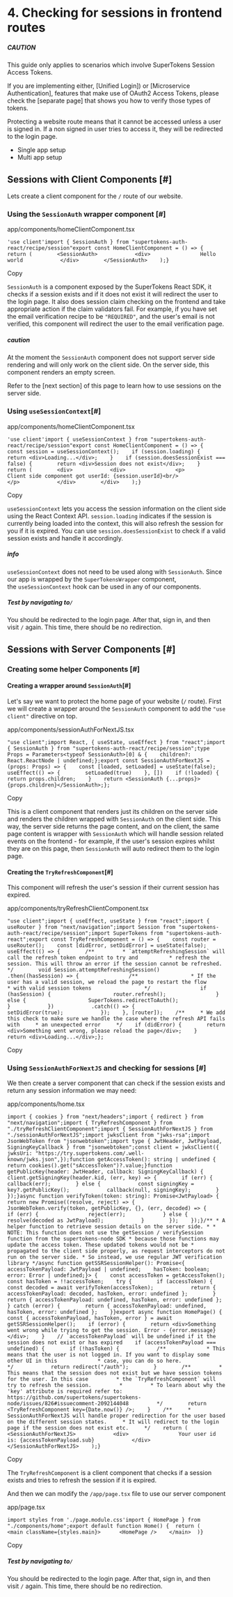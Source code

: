 4\. Checking for sessions in frontend routes
============================================

##### CAUTION

This guide only applies to scenarios which involve SuperTokens Session Access Tokens.

If you are implementing either, [Unified Login]) or [Microservice Authentication], features that make use of OAuth2 Access Tokens, please check the [separate page] that shows you how to verify those types of tokens.

Protecting a website route means that it cannot be accessed unless a user is signed in. If a non signed in user tries to access it, they will be redirected to the login page.

-   Single app setup
-   Multi app setup

Sessions with Client Components [#]
---------------------------------------------------------------------------------------------------------------------------------------------------------------------------------------------

Lets create a client component for the `/` route of our website.

### Using the `SessionAuth` wrapper component [#]

app/components/homeClientComponent.tsx

```
'use client'import { SessionAuth } from "supertokens-auth-react/recipe/session"export const HomeClientComponent = () => {    return (        <SessionAuth>            <div>                Hello world            </div>        </SessionAuth>    );}
```

Copy

`SessionAuth` is a component exposed by the SuperTokens React SDK, it checks if a session exists and if it does not exist it will redirect the user to the login page. It also does session claim checking on the frontend and take appropriate action if the claim validators fail. For example, if you have set the email verification recipe to be `"REQUIRED"`, and the user's email is not verified, this component will redirect the user to the email verification page.

##### caution

At the moment the `SessionAuth` component does not support server side rendering and will only work on the client side. On the server side, this component renders an empty screen.

Refer to the [next section] of this page to learn how to use sessions on the server side.

### Using `useSessionContext`[#]

app/components/homeClientComponent.tsx

```
'use client'import { useSessionContext } from "supertokens-auth-react/recipe/session"export const HomeClientComponent = () => {    const session = useSessionContext();    if (session.loading) {        return <div>Loading...</div>;    }    if (session.doesSessionExist === false) {        return <div>Session does not exist</div>;    }    return (        <div>            <div>                <p>                    Client side component got userId: {session.userId}<br/>                </p>            </div>        </div>    );}
```

Copy

`useSessionContext` lets you access the session information on the client side using the React Context API. `session.loading` indicates if the session is currently being loaded into the context, this will also refresh the session for you if it is expired. You can use `session.doesSessionExist` to check if a valid session exists and handle it accordingly.

##### info

`useSessionContext` does not need to be used along with `SessionAuth`. Since our app is wrapped by the `SuperTokensWrapper` component, the `useSessionContext` hook can be used in any of our components.

##### Test by navigating to`/`

You should be redirected to the login page. After that, sign in, and then visit `/` again. This time, there should be no redirection.

Sessions with Server Components [#]
---------------------------------------------------------------------------------------------------------------------------------------------------------------------------------------------

### Creating some helper Components [#]

#### Creating a wrapper around `SessionAuth`[#]

Let's say we want to protect the home page of your website (`/` route). First we will create a wrapper around the `SessionAuth` component to add the `"use client"` directive on top.

app/components/sessionAuthForNextJS.tsx

```
"use client";import React, { useState, useEffect } from "react";import { SessionAuth } from "supertokens-auth-react/recipe/session";type Props = Parameters<typeof SessionAuth>[0] & {    children?: React.ReactNode | undefined;};export const SessionAuthForNextJS = (props: Props) => {    const [loaded, setLoaded] = useState(false);    useEffect(() => {        setLoaded(true)    }, [])    if (!loaded) {        return props.children;    }    return <SessionAuth {...props}>{props.children}</SessionAuth>;};
```

Copy

This is a client component that renders just its children on the server side and renders the children wrapped with `SessionAuth` on the client side. This way, the server side returns the page content, and on the client, the same page content is wrapper with `SessionAuth` which will handle session related events on the frontend - for example, if the user's session expires whilst they are on this page, then `SessionAuth` will auto redirect them to the login page.

#### Creating the `TryRefreshComponent`[#]

This component will refresh the user's session if their current session has expired.

app/components/tryRefreshClientComponent.tsx

```
"use client";import { useEffect, useState } from "react";import { useRouter } from "next/navigation";import Session from "supertokens-auth-react/recipe/session";import SuperTokens from "supertokens-auth-react";export const TryRefreshComponent = () => {    const router = useRouter();    const [didError, setDidError] = useState(false);    useEffect(() => {        /**         * `attemptRefreshingSession` will call the refresh token endpoint to try and          * refresh the session. This will throw an error if the session cannot be refreshed.         */        void Session.attemptRefreshingSession()            .then((hasSession) => {                /**                 * If the user has a valid session, we reload the page to restart the flow                 * with valid session tokens                 */                if (hasSession) {                    router.refresh();                } else {                    SuperTokens.redirectToAuth();                }            })            .catch(() => {                setDidError(true);            });    }, [router]);    /**     * We add this check to make sure we handle the case where the refresh API fails with     * an unexpected error     */    if (didError) {        return <div>Something went wrong, please reload the page</div>;    }    return <div>Loading...</div>;};
```

Copy

### Using `SessionAuthForNextJS` and checking for sessions [#]

We then create a server component that can check if the session exists and return any session information we may need:

app/components/home.tsx

```
import { cookies } from "next/headers";import { redirect } from "next/navigation";import { TryRefreshComponent } from "./tryRefreshClientComponent";import { SessionAuthForNextJS } from "./sessionAuthForNextJS";import jwksClient from "jwks-rsa";import JsonWebToken from "jsonwebtoken";import type { JwtHeader, JwtPayload, SigningKeyCallback } from "jsonwebtoken";const client = jwksClient({    jwksUri: "https://try.supertokens.com/.well-known/jwks.json",});function getAccessToken(): string | undefined {    return cookies().get("sAccessToken")?.value;}function getPublicKey(header: JwtHeader, callback: SigningKeyCallback) {    client.getSigningKey(header.kid, (err, key) => {        if (err) {            callback(err);        } else {            const signingKey = key?.getPublicKey();            callback(null, signingKey);        }    });}async function verifyToken(token: string): Promise<JwtPayload> {    return new Promise((resolve, reject) => {        JsonWebToken.verify(token, getPublicKey, {}, (err, decoded) => {            if (err) {                reject(err);            } else {                resolve(decoded as JwtPayload);            }        });    });}/** * A helper function to retrieve session details on the server side. * * NOTE: This function does not use the getSession / verifySession function from the supertokens-node SDK * because those functions may update the access token. These updated tokens would not be * propagated to the client side properly, as request interceptors do not run on the server side. * So instead, we use regular JWT verification library */async function getSSRSessionHelper(): Promise<{    accessTokenPayload: JwtPayload | undefined;    hasToken: boolean;    error: Error | undefined;}> {    const accessToken = getAccessToken();    const hasToken = !!accessToken;    try {        if (accessToken) {            const decoded = await verifyToken(accessToken);            return { accessTokenPayload: decoded, hasToken, error: undefined };        }        return { accessTokenPayload: undefined, hasToken, error: undefined };    } catch (error) {        return { accessTokenPayload: undefined, hasToken, error: undefined };    }}export async function HomePage() {    const { accessTokenPayload, hasToken, error } = await getSSRSessionHelper();    if (error) {        return <div>Something went wrong while trying to get the session. Error - {error.message}</div>;    }    // `accessTokenPayload` will be undefined if it the session does not exist or has expired    if (accessTokenPayload === undefined) {        if (!hasToken) {            /**             * This means that the user is not logged in. If you want to display some other UI in this             * case, you can do so here.             */            return redirect("/auth");        }        /**         * This means that the session does not exist but we have session tokens for the user. In this case         * the `TryRefreshComponent` will try to refresh the session.         *         * To learn about why the 'key' attribute is required refer to: https://github.com/supertokens/supertokens-node/issues/826#issuecomment-2092144048         */        return <TryRefreshComponent key={Date.now()} />;    }    /**     * SessionAuthForNextJS will handle proper redirection for the user based on the different session states.     * It will redirect to the login page if the session does not exist etc.     */    return (        <SessionAuthForNextJS>            <div>                Your user id is: {accessTokenPayload.sub}            </div>        </SessionAuthForNextJS>    );}
```

Copy

The `TryRefreshComponent` is a client component that checks if a session exists and tries to refresh the session if it is expired.

And then we can modify the `/app/page.tsx` file to use our server component

app/page.tsx

```
import styles from './page.module.css'import { HomePage } from "./components/home";export default function Home() {  return (    <main className={styles.main}>      <HomePage />    </main>  )}
```

Copy

##### Test by navigating to`/`

You should be redirected to the login page. After that, sign in, and then visit `/` again. This time, there should be no redirection.
